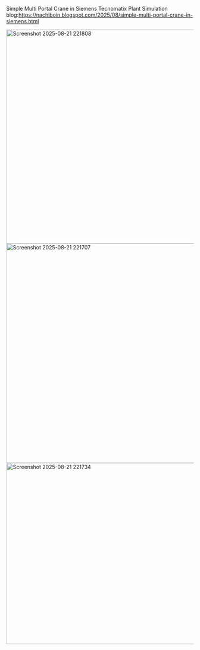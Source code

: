 Simple Multi Portal Crane in Siemens Tecnomatix Plant Simulation 
blog:https://nachiboin.blogspot.com/2025/08/simple-multi-portal-crane-in-siemens.html

<img width="1262" height="575" alt="Screenshot 2025-08-21 221808" src="https://github.com/user-attachments/assets/db279c2a-ad6c-42a1-bdca-2a7f13ceecda" />

<img width="1653" height="590" alt="Screenshot 2025-08-21 221707" src="https://github.com/user-attachments/assets/816a44c4-5fb9-4c37-9550-52104b8f83d9" />

<img width="1206" height="487" alt="Screenshot 2025-08-21 221734" src="https://github.com/user-attachments/assets/e24426c6-a9c3-4060-9392-bc42eb3593a2" />

